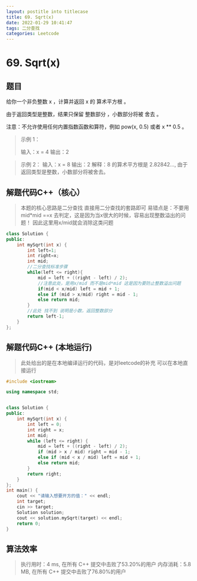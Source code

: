 ```yaml
---
layout: postitle into titlecase
title: 69. Sqrt(x)
date: 2022-01-29 10:41:47
tags: 二分查找
categories: Leetcode
---
```


# 69. Sqrt(x)
## 题目
给你一个非负整数 x ，计算并返回 x 的 算术平方根 。

由于返回类型是整数，结果只保留 整数部分 ，小数部分将被 舍去 。

注意：不允许使用任何内置指数函数和算符，例如 pow(x, 0.5) 或者 x ** 0.5 。

> 示例 1：
>
> 输入：x = 4 
> 输出：2 


> 示例 2：
> 输入：x = 8 
> 输出：2 
> 解释：8 的算术平方根是 2.82842..., 由于返回类型是整数，小数部分将被舍去。

## 解题代码C++（核心）

> 本题的核心思路是二分查找 直接用二分查找的套路即可
> 易错点是：不要用mid*mid ==x 去判定，这是因为当x很大的时候，容易出现整数溢出的问题！
> 因此这里用x/mid就会消除这类问题

```cpp
class Solution {
public:
    int mySqrt(int x) {
        int left=1;
        int right=x;
        int mid;
        //二分查找标准步骤
        while(left <= right){
            mid = left + ((right - left) / 2);
            //注意此处，是用x/mid 而不是mid*mid 这是因为要防止整数溢出问题
            if(mid < x/mid) left = mid + 1;
            else if (mid > x/mid) right = mid - 1;
            else return mid;
        }
        //此处 找不到 说明是小数，返回整数部分
        return left-1;
    }
};
```

## 解题代码C++ (本地运行)

> 此处给出的是在本地编译运行的代码，是对leetcode的补充
> 可以在本地直接运行

```cpp
#include <iostream>

using namespace std;


class Solution {
public:
	int mySqrt(int x) {
		int left = 0;
		int right = x;
		int mid;
		while (left <= right) {
			mid = left + ((right - left) / 2);
			if (mid > x / mid) right = mid - 1;
			else if (mid < x / mid) left = mid + 1;
			else return mid;
		}
		return right;
	}
};
int main() {
	cout << "请输入想要开方的值：" << endl;
	int target;
	cin >> target;
	Solution solution;
	cout << solution.mySqrt(target) << endl;
	return 0;
}
```

## 算法效率

> 执行用时：4 ms, 在所有 C++ 提交中击败了53.20%的用户
> 内存消耗：5.8 MB, 在所有 C++ 提交中击败了76.80%的用户
